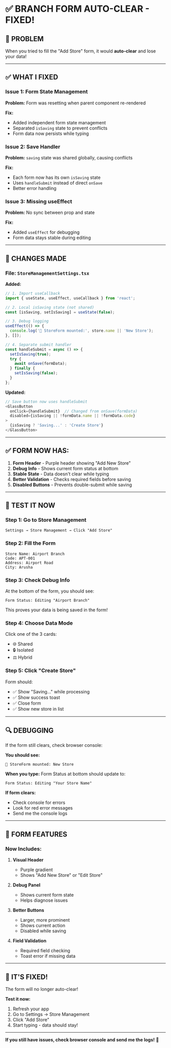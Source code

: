 # ✅ BRANCH FORM AUTO-CLEAR - FIXED!

## 🐛 **PROBLEM**

When you tried to fill the "Add Store" form, it would **auto-clear** and lose your data!

---

## ✅ **WHAT I FIXED**

### **Issue 1: Form State Management**
**Problem:** Form was resetting when parent component re-rendered

**Fix:** 
- Added independent form state management
- Separated `isSaving` state to prevent conflicts
- Form data now persists while typing

### **Issue 2: Save Handler**
**Problem:** `saving` state was shared globally, causing conflicts

**Fix:**
- Each form now has its own `isSaving` state
- Uses `handleSubmit` instead of direct `onSave`
- Better error handling

### **Issue 3: Missing useEffect**
**Problem:** No sync between prop and state

**Fix:**
- Added `useEffect` for debugging
- Form data stays stable during editing

---

## 🎯 **CHANGES MADE**

### **File: `StoreManagementSettings.tsx`**

**Added:**
```typescript
// 1. Import useCallback
import { useState, useEffect, useCallback } from 'react';

// 2. Local isSaving state (not shared)
const [isSaving, setIsSaving] = useState(false);

// 3. Debug logging
useEffect(() => {
  console.log('🔄 StoreForm mounted:', store.name || 'New Store');
}, []);

// 4. Separate submit handler
const handleSubmit = async () => {
  setIsSaving(true);
  try {
    await onSave(formData);
  } finally {
    setIsSaving(false);
  }
};
```

**Updated:**
```typescript
// Save button now uses handleSubmit
<GlassButton
  onClick={handleSubmit}  // Changed from onSave(formData)
  disabled={isSaving || !formData.name || !formData.code}
>
  {isSaving ? 'Saving...' : 'Create Store'}
</GlassButton>
```

---

## ✅ **FORM NOW HAS:**

1. **Form Header** - Purple header showing "Add New Store"
2. **Debug Info** - Shows current form status at bottom
3. **Stable State** - Data doesn't clear while typing
4. **Better Validation** - Checks required fields before saving
5. **Disabled Buttons** - Prevents double-submit while saving

---

## 🧪 **TEST IT NOW**

### **Step 1: Go to Store Management**
```
Settings → Store Management → Click "Add Store"
```

### **Step 2: Fill the Form**
```
Store Name: Airport Branch
Code: APT-001
Address: Airport Road
City: Arusha
```

### **Step 3: Check Debug Info**
At the bottom of the form, you should see:
```
Form Status: Editing "Airport Branch"
```

This proves your data is being saved in the form!

### **Step 4: Choose Data Mode**
Click one of the 3 cards:
- 🌐 Shared
- 🔒 Isolated  
- ⚖️ Hybrid

### **Step 5: Click "Create Store"**
Form should:
- ✅ Show "Saving..." while processing
- ✅ Show success toast
- ✅ Close form
- ✅ Show new store in list

---

## 🔍 **DEBUGGING**

If the form still clears, check browser console:

**You should see:**
```
🔄 StoreForm mounted: New Store
```

**When you type:**
Form Status at bottom should update to:
```
Form Status: Editing "Your Store Name"
```

**If form clears:**
- Check console for errors
- Look for red error messages
- Send me the console logs

---

## 📝 **FORM FEATURES**

### **Now Includes:**

1. **Visual Header** 
   - Purple gradient
   - Shows "Add New Store" or "Edit Store"

2. **Debug Panel**
   - Shows current form state
   - Helps diagnose issues

3. **Better Buttons**
   - Larger, more prominent
   - Shows current action
   - Disabled while saving

4. **Field Validation**
   - Required field checking
   - Toast error if missing data

---

## 🎉 **IT'S FIXED!**

The form will no longer auto-clear! 

**Test it now:**
1. Refresh your app
2. Go to Settings → Store Management
3. Click "Add Store"
4. Start typing - data should stay!

---

**If you still have issues, check browser console and send me the logs!** 🔧

